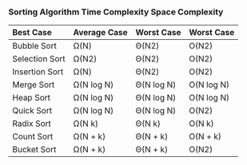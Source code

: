 ### Sorting Algorithm	Time Complexity	Space Complexity

|Best Case|Average Case|Worst Case|Worst Case|
|:--------|:-----------|:---------|:---------|
|Bubble Sort|	Ω(N)|	Θ(N2)|	O(N2)|	O(1)|
|Selection Sort|	Ω(N2)|	Θ(N2)|	O(N2)|	O(1)|
|Insertion Sort|	Ω(N)	|Θ(N2)	|O(N2)	|O(1)|
|Merge Sort|	Ω(N log N)|	Θ(N log N)|	O(N log N)|	O(N)|
|Heap Sort|	Ω(N log N)|	Θ(N log N)|	O(N log N)|	O(1)|
|Quick Sort|	Ω(N log N)|	Θ(N log N)|	O(N2)|	O(N log N)|
|Radix Sort|	Ω(N k)|	Θ(N k)|	O(N k)|	O(N + k)|
|Count Sort|	Ω(N + k)|	Θ(N + k)|	O(N + k)|	O(k)|
|Bucket Sort|	Ω(N + k)|	Θ(N + k)|	O(N2)|	O(N)|
